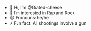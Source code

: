 - 👋 Hi, I’m @Grated-cheese
- 👀 I’m interested in Rap and Rock
- 😄 Pronouns: he/he
- ⚡ Fun fact: All shootings involve a gun

<!---
Grated-cheese/Grated-cheese is a ✨ special ✨ repository because its `README.md` (this file) appears on your GitHub profile.
You can click the Preview link to take a look at your changes.
--->
